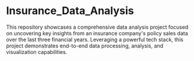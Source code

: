 # Insurance_Data_Analysis
This repository showcases a comprehensive data analysis project focused on uncovering key insights from an insurance company's policy sales data over the last three financial years. Leveraging a powerful tech stack, this project demonstrates end-to-end data processing, analysis, and visualization capabilities.
